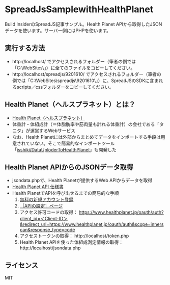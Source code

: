 ﻿# SpreadJsSamplewithHealthPlanet
Build InsiderのSpreadJS記事サンプル。Health Planet APIから取得したJSONデータを使います。サーバー側にはPHPを使います。

## 実行する方法
- http://localhost/ でアクセスされるフォルダー（筆者の例では「C:\WebSites\」）に全てのファイルをコピーしてください。
- http://localhost/spreadjs/9201610/ でアクセスされるフォルダー（筆者の例では「C:\WebSites\spreadjs\9201610\」）に、SpreadJSのSDKに含まれるscripts／cssフォルダーをコピーしてください。

## Health Planet（ヘルスプラネット）とは？

- [Health Planet（ヘルスプラネット）](https://www.healthplanet.jp/)
- 体重計・体組成計（＝体脂肪率や筋肉量も計れる体重計）の会社である「タニタ」が運営するWebサービス
- なお、Health Planetには外部からまとめてデータをインポートする手段は用意されていない。そこで簡易的なインポートツール「[isshiki/DataUploderToHealthPlanet](https://github.com/isshiki/DataUploderToHealthPlanet)」も開発した

## Health Planet APIからのJSONデータ取得

- jsondata.phpで、Health Planetが提供するWeb APIからデータを取得
- [Health Planet API 仕様書](https://www.healthplanet.jp/apis/api.html)
- Health PlanetでAPIを呼び出せるまでの簡易的な手順  
  1. [無料の新規アカウント登録](https://www.healthplanet.jp/entry_agreement.do)  
  2. [［APIの設定］ページ](https://www.healthplanet.jp/apis_account.do)  
  3. アクセス許可コードの取得： https://www.healthplanet.jp/oauth/auth?client_id=＜Client-ID＞&redirect_uri=https://www.healthplanet.jp/oauth/auth&scope=innerscan&response_type=code  
  4. アクセストークンの取得： http://localhost/token.php  
  5. Health Planet APIを使った体組成測定情報の取得： http://localhost/jsondata.php

## ライセンス
MIT